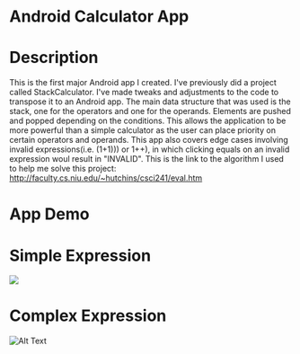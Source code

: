# Android Calculator App

# Description
This is the first major Android app I created. I've previously did a project called StackCalculator. I've made tweaks and adjustments to the code to transpose it to an Android app. The main data structure that was used is the stack, one for the operators and one for the operands. Elements are pushed and popped depending on the conditions. This allows the application to be more powerful than a simple calculator as the user can place priority on certain operators and operands. This app also covers edge cases involving invalid expressions(i.e. (1+1))) or 1++), in which clicking equals on an invalid expression woul result in "INVALID". This is the link to the algorithm I used to help me solve this project: http://faculty.cs.niu.edu/~hutchins/csci241/eval.htm

# App Demo
# Simple Expression
![](https://imgflip.com/gif/3na63q)
# Complex Expression
![Alt Text](https://media.giphy.com/media/YOdxvZUmNu6Sux1qKj/giphy.gif)
